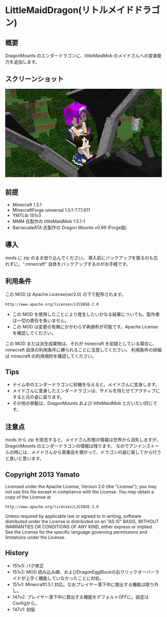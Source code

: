 LittleMaidDragon(リトルメイドドラゴン)
====================

## 概要

DragonMounts のエンダードラゴンに、littleMaidMob のメイドさんへの変身能力を追加します。


## スクリーンショット
![スクリーンショット](README_LittleMaidDragon.png "スクリーンショット")


## 前提

- Minecraft 1.5.1
- MinecraftForge universal 1.5.1-7.7.1.611
- YMTLib 151v3
- MMM 氏製作の littleMaidMob 1.5.1-1
- BarracudaATA 氏製作の Dragon Mounts v0.99 (Forge版)


## 導入

mods に zip のまま放り込んでください。
導入前にバックアップを取るのも忘れずに。".minecraft" 自体をバックアップするのがお手軽です。


## 利用条件

この MOD は Apache License(ver2.0) の下で配布されます。

    http://www.apache.org/licenses/LICENSE-2.0

- この MOD を使用したことにより発生したいかなる結果についても、製作者は一切の責任を負いません。
- この MOD は変更の有無にかかわらず再頒布が可能です。Apache License を確認してください。

この MOD または派生成果物は、それが minecraft を前提としている場合に、
minecraft 自体の利用条件に縛られることに注意してください。
利用条件の詳細は minecraft の利用規約を確認してください。


## Tips

- テイム中のエンダードラゴンに砂糖を与えると、メイドさんに変身します。
- メイドさんに変身したエンダードラゴンは、サドルを持たせてアクティブにすると元の姿に戻ります。
- その他の挙動は、DragonMounts および littleMaidMob とだいたい同じです。


## 注意点

mods から zip を除去すると、メイドさん形態の情報は世界から消失しますが、DragonMounts のエンダードラゴンの情報は残ります。
なのでアンインストールの時には、メイドさんから貴重品を預かって、ドラゴンの姿に戻してから行うと良いと思います。


## Copyright 2013 Yamato

Licensed under the Apache License, Version 2.0 (the "License");
you may not use this file except in compliance with the License.
You may obtain a copy of the License at

    http://www.apache.org/licenses/LICENSE-2.0

Unless required by applicable law or agreed to in writing, software
distributed under the License is distributed on an "AS IS" BASIS,
WITHOUT WARRANTIES OR CONDITIONS OF ANY KIND, either express or implied.
See the License for the specific language governing permissions and
limitations under the License.


## History

- 151v3: バグ修正
- 151v2: MOD 読み込み順、およびDragonEggBlockの右クリックオーバーライドが上手く機能していなかったことに対処。
- 151v1: Minecraft1.5.1 対応。なおプレイヤー落下中に救出する機能は取り外し。
- 147v2: プレイヤー落下中に救出する機能をデフォルトOFFに。設定はConfigから。
- 147v1: 初版
